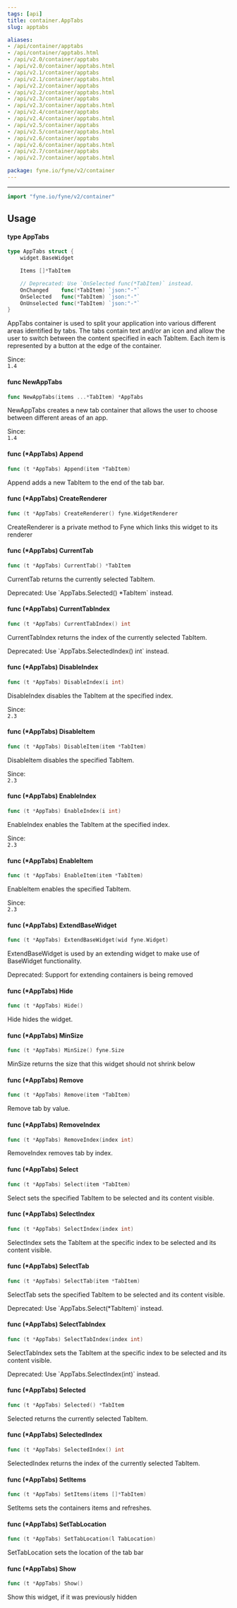 ```yaml
---
tags: [api]
title: container.AppTabs
slug: apptabs

aliases:
- /api/container/apptabs
- /api/container/apptabs.html
- /api/v2.0/container/apptabs
- /api/v2.0/container/apptabs.html
- /api/v2.1/container/apptabs
- /api/v2.1/container/apptabs.html
- /api/v2.2/container/apptabs
- /api/v2.2/container/apptabs.html
- /api/v2.3/container/apptabs
- /api/v2.3/container/apptabs.html
- /api/v2.4/container/apptabs
- /api/v2.4/container/apptabs.html
- /api/v2.5/container/apptabs
- /api/v2.5/container/apptabs.html
- /api/v2.6/container/apptabs
- /api/v2.6/container/apptabs.html
- /api/v2.7/container/apptabs
- /api/v2.7/container/apptabs.html

package: fyne.io/fyne/v2/container
---
```



---
```go
import "fyne.io/fyne/v2/container"
```

## Usage

#### type AppTabs

```go
type AppTabs struct {
	widget.BaseWidget

	Items []*TabItem

	// Deprecated: Use `OnSelected func(*TabItem)` instead.
	OnChanged    func(*TabItem) `json:"-"`
	OnSelected   func(*TabItem) `json:"-"`
	OnUnselected func(*TabItem) `json:"-"`
}
```

AppTabs container is used to split your application into various different areas identified by tabs. The tabs contain text and/or an icon and allow the user to switch between the content specified in each TabItem. Each item is represented by a button at the edge of the container.


<div class="since">Since: <code>
1.4</code></div>

#### func  NewAppTabs

```go
func NewAppTabs(items ...*TabItem) *AppTabs
```
NewAppTabs creates a new tab container that allows the user to choose between different areas of an app.


<div class="since">Since: <code>
1.4</code></div>

#### func (*AppTabs) Append

```go
func (t *AppTabs) Append(item *TabItem)
```
Append adds a new TabItem to the end of the tab bar.

#### func (*AppTabs) CreateRenderer

```go
func (t *AppTabs) CreateRenderer() fyne.WidgetRenderer
```
CreateRenderer is a private method to Fyne which links this widget to its renderer

#### func (*AppTabs) CurrentTab

```go
func (t *AppTabs) CurrentTab() *TabItem
```
CurrentTab returns the currently selected TabItem.


<div class="deprecated">
Deprecated: Use `AppTabs.Selected() *TabItem` instead.</div>

#### func (*AppTabs) CurrentTabIndex

```go
func (t *AppTabs) CurrentTabIndex() int
```
CurrentTabIndex returns the index of the currently selected TabItem.


<div class="deprecated">
Deprecated: Use `AppTabs.SelectedIndex() int` instead.</div>

#### func (*AppTabs) DisableIndex

```go
func (t *AppTabs) DisableIndex(i int)
```
DisableIndex disables the TabItem at the specified index.


<div class="since">Since: <code>
2.3</code></div>

#### func (*AppTabs) DisableItem

```go
func (t *AppTabs) DisableItem(item *TabItem)
```
DisableItem disables the specified TabItem.


<div class="since">Since: <code>
2.3</code></div>

#### func (*AppTabs) EnableIndex

```go
func (t *AppTabs) EnableIndex(i int)
```
EnableIndex enables the TabItem at the specified index.


<div class="since">Since: <code>
2.3</code></div>

#### func (*AppTabs) EnableItem

```go
func (t *AppTabs) EnableItem(item *TabItem)
```
EnableItem enables the specified TabItem.


<div class="since">Since: <code>
2.3</code></div>

#### func (*AppTabs) ExtendBaseWidget

```go
func (t *AppTabs) ExtendBaseWidget(wid fyne.Widget)
```
ExtendBaseWidget is used by an extending widget to make use of BaseWidget functionality.


<div class="deprecated">
Deprecated: Support for extending containers is being removed</div>

#### func (*AppTabs) Hide

```go
func (t *AppTabs) Hide()
```
Hide hides the widget.

#### func (*AppTabs) MinSize

```go
func (t *AppTabs) MinSize() fyne.Size
```
MinSize returns the size that this widget should not shrink below

#### func (*AppTabs) Remove

```go
func (t *AppTabs) Remove(item *TabItem)
```
Remove tab by value.

#### func (*AppTabs) RemoveIndex

```go
func (t *AppTabs) RemoveIndex(index int)
```
RemoveIndex removes tab by index.

#### func (*AppTabs) Select

```go
func (t *AppTabs) Select(item *TabItem)
```
Select sets the specified TabItem to be selected and its content visible.

#### func (*AppTabs) SelectIndex

```go
func (t *AppTabs) SelectIndex(index int)
```
SelectIndex sets the TabItem at the specific index to be selected and its content visible.

#### func (*AppTabs) SelectTab

```go
func (t *AppTabs) SelectTab(item *TabItem)
```
SelectTab sets the specified TabItem to be selected and its content visible.


<div class="deprecated">
Deprecated: Use `AppTabs.Select(*TabItem)` instead.</div>

#### func (*AppTabs) SelectTabIndex

```go
func (t *AppTabs) SelectTabIndex(index int)
```
SelectTabIndex sets the TabItem at the specific index to be selected and its content visible.


<div class="deprecated">
Deprecated: Use `AppTabs.SelectIndex(int)` instead.</div>

#### func (*AppTabs) Selected

```go
func (t *AppTabs) Selected() *TabItem
```
Selected returns the currently selected TabItem.

#### func (*AppTabs) SelectedIndex

```go
func (t *AppTabs) SelectedIndex() int
```
SelectedIndex returns the index of the currently selected TabItem.

#### func (*AppTabs) SetItems

```go
func (t *AppTabs) SetItems(items []*TabItem)
```
SetItems sets the containers items and refreshes.

#### func (*AppTabs) SetTabLocation

```go
func (t *AppTabs) SetTabLocation(l TabLocation)
```
SetTabLocation sets the location of the tab bar

#### func (*AppTabs) Show

```go
func (t *AppTabs) Show()
```
Show this widget, if it was previously hidden
